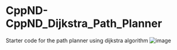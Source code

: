 # CppND-CppND_Dijkstra_Path_Planner
Starter code for the path planner using dijkstra algorithm
![image](https://github.com/user-attachments/assets/912b31a9-d990-4018-b408-1e587793905e)
